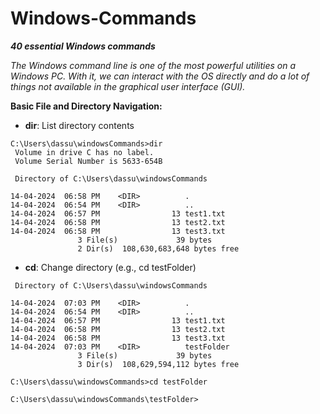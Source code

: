 # Windows-Commands
***40 essential Windows commands***

*The Windows command line is one of the most powerful utilities on a Windows PC. With it, we can interact with the OS directly and do a lot of things not available in the graphical user interface (GUI).*

__Basic File and Directory Navigation:__

- **dir**: List directory contents

```
C:\Users\dassu\windowsCommands>dir
 Volume in drive C has no label.
 Volume Serial Number is 5633-654B

 Directory of C:\Users\dassu\windowsCommands

14-04-2024  06:58 PM    <DIR>          .
14-04-2024  06:54 PM    <DIR>          ..
14-04-2024  06:57 PM                13 test1.txt
14-04-2024  06:58 PM                13 test2.txt
14-04-2024  06:58 PM                13 test3.txt
               3 File(s)             39 bytes
               2 Dir(s)  108,630,683,648 bytes free
```

- **cd**: Change directory (e.g., cd testFolder)
```
 Directory of C:\Users\dassu\windowsCommands

14-04-2024  07:03 PM    <DIR>          .
14-04-2024  06:54 PM    <DIR>          ..
14-04-2024  06:57 PM                13 test1.txt
14-04-2024  06:58 PM                13 test2.txt
14-04-2024  06:58 PM                13 test3.txt
14-04-2024  07:03 PM    <DIR>          testFolder
               3 File(s)             39 bytes
               3 Dir(s)  108,629,594,112 bytes free

C:\Users\dassu\windowsCommands>cd testFolder

C:\Users\dassu\windowsCommands\testFolder>
```

